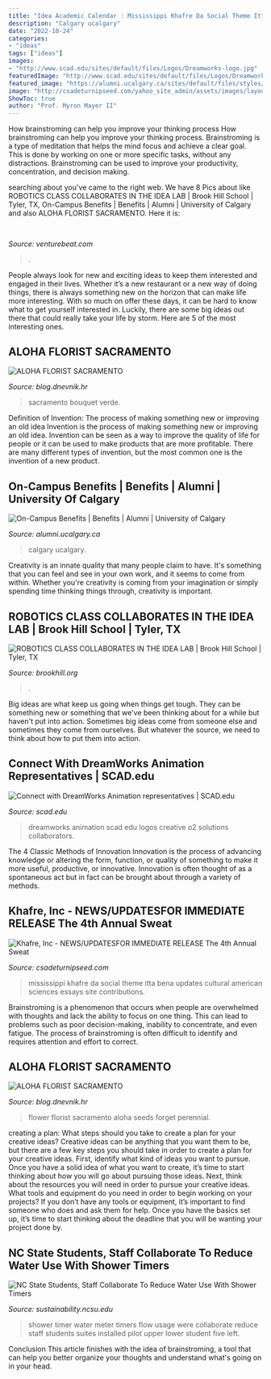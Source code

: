 ```yaml
---
title: "Idea Academic Calendar : Mississippi Khafre Da Social Theme Itta Bena Updates Cultural American Sciences Essays Site Contributions"
description: "Calgary ucalgary"
date: "2022-10-24"
categories:
- "ideas"
tags: ["ideas"]
images:
- "http://www.scad.edu/sites/default/files/Logos/Dreamworks-logo.jpg"
featuredImage: "http://www.scad.edu/sites/default/files/Logos/Dreamworks-logo.jpg"
featured_image: "https://alumni.ucalgary.ca/sites/default/files/styles/ucws_image_desktop/public/2018-07/campus.png?itok=tt5Beu4J"
image: "http://csadeturnipseed.com/yahoo_site_admin/assets/images/layout72709.36223254_std.jpg"
ShowToc: true
author: "Prof. Myron Mayer II"
---
```



How brainstroming can help you improve your thinking process
How brainstroming can help you improve your thinking process. Brainstroming is a type of meditation that helps the mind focus and achieve a clear goal. This is done by working on one or more specific tasks, without any distractions. Brainstroming can be used to improve your productivity, concentration, and decision making.

	

		
searching about  you've came to the right web. We have 8 Pics about  like ROBOTICS CLASS COLLABORATES IN THE IDEA LAB | Brook Hill School | Tyler, TX, On-Campus Benefits | Benefits | Alumni | University of Calgary and also ALOHA FLORIST SACRAMENTO. Here it is:
		
    
## 

<img loading=lazy src="https://venturebeat.com/wp-content/uploads/2019/10/IMG_2307D-e1572529138577.jpeg" onerror="this.onerror=null;this.src='https://tse3.mm.bing.net/th?id=OIP.JH5oeQG4IfebxWuL_cwUiQHaFj&amp;pid=15.1';" alt="">

_Source: venturebeat.com_

>. 

	

People always look for new and exciting ideas to keep them interested and engaged in their lives. Whether it’s a new restaurant or a new way of doing things, there is always something new on the horizon that can make life more interesting. With so much on offer these days, it can be hard to know what to get yourself interested in. Luckily, there are some big ideas out there that could really take your life by storm. Here are 5 of the most interesting ones.

    
## ALOHA FLORIST SACRAMENTO

<img loading=lazy src="http://bit.ly/pAl5SM" onerror="this.onerror=null;this.src='https://tse2.mm.bing.net/th?id=OIP.lycazRfQW6FxEP2T95zNpQHaE8&amp;pid=15.1';" alt="ALOHA FLORIST SACRAMENTO">

_Source: blog.dnevnik.hr_

>sacramento bouquet verde. 

	

Definition of Invention: The process of making something new or improving an old idea
Invention is the process of making something new or improving an old idea. Invention can be seen as a way to improve the quality of life for people or it can be used to make products that are more profitable. There are many different types of invention, but the most common one is the invention of a new product.

    
## On-Campus Benefits | Benefits | Alumni | University Of Calgary

<img loading=lazy src="https://alumni.ucalgary.ca/sites/default/files/styles/ucws_image_desktop/public/2018-07/campus.png?itok=tt5Beu4J" onerror="this.onerror=null;this.src='https://tse1.mm.bing.net/th?id=OIP.Z-mBT5FBRg4xe_WsINcsfgHaE8&amp;pid=15.1';" alt="On-Campus Benefits | Benefits | Alumni | University of Calgary">

_Source: alumni.ucalgary.ca_

>calgary ucalgary. 

	

Creativity is an innate quality that many people claim to have. It's something that you can feel and see in your own work, and it seems to come from within. Whether you're creativity is coming from your imagination or simply spending time thinking things through, creativity is important.

    
## ROBOTICS CLASS COLLABORATES IN THE IDEA LAB | Brook Hill School | Tyler, TX

<img loading=lazy src="https://www.brookhill.org/wp-content/uploads/2019/11/Robotics-LD-3.jpg" onerror="this.onerror=null;this.src='https://tse4.mm.bing.net/th?id=OIP.GGGe2vqSqXOINDCQplS6GQHaE8&amp;pid=15.1';" alt="ROBOTICS CLASS COLLABORATES IN THE IDEA LAB | Brook Hill School | Tyler, TX">

_Source: brookhill.org_

>. 

	

Big ideas are what keep us going when things get tough. They can be something new or something that we've been thinking about for a while but haven't put into action. Sometimes big ideas come from someone else and sometimes they come from ourselves. But whatever the source, we need to think about how to put them into action.

    
## Connect With DreamWorks Animation Representatives | SCAD.edu

<img loading=lazy src="http://www.scad.edu/sites/default/files/Logos/Dreamworks-logo.jpg" onerror="this.onerror=null;this.src='https://tse4.mm.bing.net/th?id=OIP.7iIWJ7w-tn868few45tQ1QHaHa&amp;pid=15.1';" alt="Connect with DreamWorks Animation representatives | SCAD.edu">

_Source: scad.edu_

>dreamworks animation scad edu logos creative o2 solutions collaborators. 

	

The 4 Classic Methods of Innovation
Innovation is the process of advancing knowledge or altering the form, function, or quality of something to make it more useful, productive, or innovative. Innovation is often thought of as a spontaneous act but in fact can be brought about through a variety of methods.

    
## Khafre, Inc - NEWS/UPDATES﻿FOR IMMEDIATE RELEASE The 4th Annual Sweat

<img loading=lazy src="http://csadeturnipseed.com/yahoo_site_admin/assets/images/layout72709.36223254_std.jpg" onerror="this.onerror=null;this.src='https://tse1.mm.bing.net/th?id=OIP.hA8bJC7nFF4eI0ZzDxp8ZgAAAA&amp;pid=15.1';" alt="Khafre, Inc - NEWS/UPDATES﻿FOR IMMEDIATE RELEASE The 4th Annual Sweat">

_Source: csadeturnipseed.com_

>mississippi khafre da social theme itta bena updates cultural american sciences essays site contributions. 

	

Brainstroming is a phenomenon that occurs when people are overwhelmed with thoughts and lack the ability to focus on one thing. This can lead to problems such as poor decision-making, inability to concentrate, and even fatigue. The process of brainstroming is often difficult to identify and requires attention and effort to correct.

    
## ALOHA FLORIST SACRAMENTO

<img loading=lazy src="http://bit.ly/qBorpc" onerror="this.onerror=null;this.src='https://tse3.mm.bing.net/th?id=OIP.j-0wp0Ypet2ReVcfsp-IVwAAAA&amp;pid=15.1';" alt="ALOHA FLORIST SACRAMENTO">

_Source: blog.dnevnik.hr_

>flower florist sacramento aloha seeds forget perennial. 

	

creating a plan: What steps should you take to create a plan for your creative ideas?
Creative ideas can be anything that you want them to be, but there are a few key steps you should take in order to create a plan for your creative ideas. First, identify what kind of ideas you want to pursue. Once you have a solid idea of what you want to create, it’s time to start thinking about how you will go about pursuing those ideas. 
Next, think about the resources you will need in order to pursue your creative ideas. What tools and equipment do you need in order to begin working on your projects? If you don’t have any tools or equipment, it’s important to find someone who does and ask them for help. Once you have the basics set up, it’s time to start thinking about the deadline that you will be wanting your project done by.

    
## NC State Students, Staff Collaborate To Reduce Water Use With Shower Timers

<img loading=lazy src="https://sustainability.ncsu.edu/multisite/wp-content/uploads/2019/05/IMG_4906-992x558.jpg" onerror="this.onerror=null;this.src='https://tse3.mm.bing.net/th?id=OIP.EyYxvFZi23Ug9emW3DN3_AHaEK&amp;pid=15.1';" alt="NC State Students, Staff Collaborate To Reduce Water Use With Shower Timers">

_Source: sustainability.ncsu.edu_

>shower timer water meter timers flow usage were collaborate reduce staff students suites installed pilot upper lower student five left. 

	

Conclusion
This article finishes with the idea of brainstroming, a tool that can help you better organize your thoughts and understand what's going on in your head.

